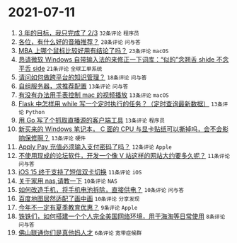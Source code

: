 # 2021-07-11

1. [3 年的目标，我只完成了 2/3](https://www.v2ex.com/t/788796) `32条评论` `程序员`
1. [各位，有什么好的音箱推荐？](https://www.v2ex.com/t/788793) `28条评论` `问与答`
1. [MBA 上哪个鼠标比较好用有结论了吗？](https://www.v2ex.com/t/788802) `23条评论` `macOS`
1. [恳请微软 Windows 自带输入法的来修正一下词库：“似的”念翘舌 shide 不念平舌 side](https://www.v2ex.com/t/788822) `21条评论` `全球工单系统`
1. [请问如何做跨平台的知识管理？](https://www.v2ex.com/t/788826) `18条评论` `问与答`
1. [自组服务器，求推荐配置](https://www.v2ex.com/t/788827) `13条评论` `问与答`
1. [有没有办法用手表控制 mac 的视频播放](https://www.v2ex.com/t/788820) `13条评论` `macOS`
1. [Flask 中怎样用 while 写一个定时执行的任务？（定时查询最新数据）](https://www.v2ex.com/t/788811) `13条评论` `Python`
1. [用 Go 写了个抓取直播源的客户端工具](https://www.v2ex.com/t/788806) `13条评论` `程序员`
1. [新买来的 Windows 笔记本， C 面的 CPU 与显卡贴纸可以撕掉吗，会不会影响保修啊？](https://www.v2ex.com/t/788794) `13条评论` `硬件`
1. [Apply Pay 充值必须输入支付密码了吗？](https://www.v2ex.com/t/788795) `12条评论` `Apple`
1. [不使用现成的论坛软件，开发一个像 V 站这样的网站大约要多久呢？](https://www.v2ex.com/t/788836) `11条评论` `问与答`
1. [iOS 15 终于支持了短信双卡切换](https://www.v2ex.com/t/788816) `11条评论` `iOS`
1. [关于家用 nas,请教一下](https://www.v2ex.com/t/788851) `10条评论` `NAS`
1. [如何改造手机，将手机电池拆除，直接供电？](https://www.v2ex.com/t/788830) `10条评论` `问与答`
1. [百度地图居然适配了画中画](https://www.v2ex.com/t/788800) `10条评论` `分享发现`
1. [今年不一定有夏季教育优惠？](https://www.v2ex.com/t/788805) `9条评论` `Apple`
1. [铁铁们，如何搭建一个个人完全美国网络环境，用于海淘等日常使用](https://www.v2ex.com/t/788845) `8条评论` `问与答`
1. [佛山联通你们是真他妈人才](https://www.v2ex.com/t/788825) `6条评论` `宽带症候群`
